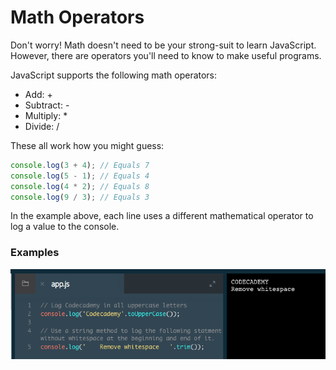 # Math Operators

Don't worry! Math doesn't need to be your strong-suit to learn JavaScript. However, there are operators you'll need to know to make useful programs.

JavaScript supports the following math operators:

* Add: +
* Subtract: -
* Multiply: *
* Divide: /

These all work how you might guess:

```js
console.log(3 + 4); // Equals 7
console.log(5 - 1); // Equals 4
console.log(4 * 2); // Equals 8
console.log(9 / 3); // Equals 3
```
In the example above, each line uses a different mathematical operator to log a value to the console.

### Examples

![built-in-methods](./built-in-methods.png)
